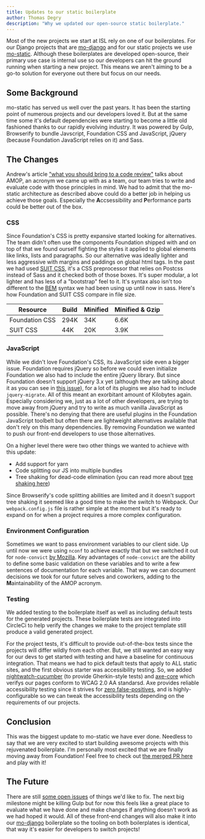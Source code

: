 ```yaml
---
title: Updates to our static boilerplate
author: Thomas Degry
description: "Why we updated our open-source static boilerplate."
---
```


Most of the new projects we start at ISL rely on one of our boilerplates. For our Django projects that are [mo-django](https://github.com/istrategylabs/mo-django) and for our static projects we use [mo-static](https://github.com/istrategylabs/mo-static). Although these boilerplates are developed open-source, their primary use case is internal use so our developers can hit the ground running when starting a new project. This means we aren't aiming to be a go-to solution for everyone out there but focus on our needs.

## Some Background
mo-static has served us well over the past years. It has been the starting point of numerous projects and our developers loved it. But at the same time some it's default dependencies were starting to become a little old fashioned thanks to our rapidly evolving industry. It was powered by Gulp, Browserify to bundle Javscript, Foundation CSS and JavaScript, jQuery (because Foundation JavaScript relies on it) and Sass.

## The Changes
Andrew's article ["what you should bring to a code review"](/what-you-should-bring-to-a-code-review/) talks about AMOP, an acronym we came up with as a team, our team tries to write and evaluate code with those principles in mind. We had to admit that the mo-static architecture as described above could do a better job in helping us achieve those goals. Especially the **A**ccsessibility and **P**erformance parts could be better out of the box.


### CSS
Since Foundation's CSS is pretty expansive started looking for alternatives. The team didn't often use the components Foundation shipped with and on top of that we found ourself fighting the styles it applied to global elements like links, lists and paragraphs. So our alternative was ideally lighter and less aggressive with margins and paddings on global html tags. In the past we had used [SUIT CSS](https://suitcss.github.io/), it's a CSS preprocessor that relies on Postcss instead of Sass and it checked both of those boxes. It's super modular, a lot lighter and has less of a "bootstrap" feel to it. It's syntax also isn't too different to the [BEM](http://getbem.com/introduction/) syntax we had been using up until now in sass. Here's how Foundation and SUIT CSS compare in file size.

| Resource       | Build | Minified | Minified & Gzip |
|----------------|-------|----------|-----------------|
| Foundation CSS |  294K |    34K   |       6.6K      |
| SUIT CSS       |  44K  |    20K   |       3.9K      |


### JavaScript
While we didn't love Foundation's CSS, its JavaScript side even a bigger issue. Foundation requires jQuery so before we could even initialize Foundation we also had to include the entire jQuery library. But since Foundation doesn't support jQuery 3.x yet (although they are talking about it as you can see in [this issue](https://github.com/zurb/foundation-sites/issues/8834)), for a lot of its plugins we also had to include `jquery-migrate`. All of this meant an exorbitant amount of Kilobytes again. Especially considering we, just as a lot of other developers, are trying to move away from jQuery and try to write as much vanilla JavaScript as possible. There's no denying that there are useful plugins in the Foundation JavaScript toolbelt but often there are lightweight alternatives available that don't rely on this many dependencies. By removing Foundation we wanted to push our front-end developers to use those alternatives.

On a higher level there were two other things we wanted to achieve with this update:
- Add support for yarn
- Code splitting our JS into multiple bundles
- Tree shaking for dead-code elimination (you can read more about [tree shaking here](https://webpack.js.org/guides/tree-shaking/))

Since Browserify's code splitting abilities are limited and it doesn't support tree shaking it seemed like a good time to make the switch to Webpack. Our `webpack.config.js` file is rather simple at the moment but it's ready to expand on for when a project requires a more complex configuration.

### Environment Configuration
Sometimes we want to pass environment variables to our client side. Up until now we were using `nconf` to achieve exactly that but we switched it out for `node-convict` [by Mozilla](https://github.com/mozilla/node-convict). Key advantages of `node-convict` are the ability to define some basic validation on these variables and to write a few sentences of documentation for each variable. That way we can document decisions we took for our future selves and coworkers, adding to the **M**aintainability of the AMOP acronym.


### Testing
We added testing to the boilerplate itself as well as including default tests for the generated projects. These boilerplate tests are integrated into CircleCi to help verify the changes we make to the project template still produce a valid generated project.

For the project tests, it's difficult to provide out-of-the-box tests since the projects will differ wildly from each other. But, we still wanted an easy way for our devs to get started with testing and have a baseline for continuous integration. That means we had to pick default tests that apply to ALL static sites, and the first obvious starter was accessibility testing. So, we added [nightwatch-cucumber](https://github.com/mucsi96/nightwatch-cucumber) (to provide Gherkin-style tests) and [axe-core](https://github.com/dequelabs/axe-core) which verifys our pages conform to WCAG 2.0 AA standarsd. Axe provides reliable accessibility testing since it strives for [zero false-positives](https://github.com/dequelabs/axe-core#manifesto), and is highly-configurable so we can tweak the accessibility tests depending on the requirements of our projects.


## Conclusion
This was the biggest update to mo-static we have ever done. Needless to say that we are very excited to start building awesome projects with this rejuvenated boilerplate. I'm personally most excited that we are finally moving away from Foundation! Feel free to check out [the merged PR here](https://github.com/istrategylabs/mo-static/pull/77) and play with it!

## The Future
There are still [some open issues](https://github.com/istrategylabs/mo-static/issues) of things we'd like to fix. The next big milestone might be killing Gulp but for now this feels like a great place to evaluate what we have done and make changes if anything doesn't work as we had hoped it would. All of these front-end changes will also make it into our [mo-django](https://github.com/istrategylabs/mo-django) boilerplate so the tooling on both boilerplates is identical, that way it's easier for developers to switch projects!
